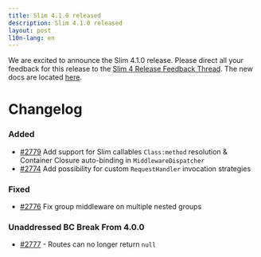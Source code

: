 ```yaml
---
title: Slim 4.1.0 released
description: Slim 4.1.0 released
layout: post
l10n-lang: en
---
```


We are excited to announce the Slim 4.1.0 release. Please direct all your feedback for this release to the [Slim 4 Release Feedback Thread](https://github.com/slimphp/Slim/issues/2770). The new docs are located [here](http://www.slimframework.com/docs/v4).

# Changelog

### Added
- [#2779](https://github.com/slimphp/Slim/pull/2774) Add support for Slim callables `Class:method` resolution & Container Closure auto-binding in `MiddlewareDispatcher`
- [#2774](https://github.com/slimphp/Slim/pull/2774) Add possibility for custom `RequestHandler` invocation strategies

### Fixed
- [#2776](https://github.com/slimphp/Slim/pull/2774) Fix group middleware on multiple nested groups

### Unaddressed BC Break From 4.0.0
- [#2777](https://github.com/slimphp/Slim/pull/2777) - Routes can no longer return `null`
